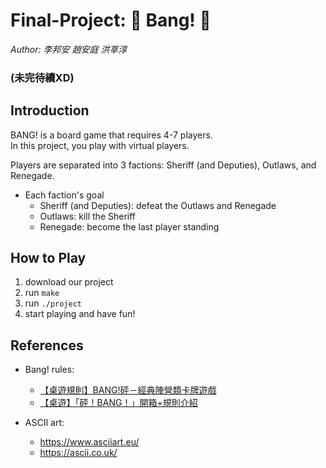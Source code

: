 # Final-Project: 🤠 Bang! 🔫
 *Author: 李邦安 趙安庭 洪莘淳*
### (未完待續XD)

## Introduction
BANG! is a board game that requires 4-7 players.  
In this project, you play with virtual players.  
  
Players are separated into 3 factions: Sheriff (and  Deputies), Outlaws, and Renegade.
* Each faction's goal
  - Sheriff (and  Deputies): defeat the Outlaws and Renegade
  - Outlaws: kill the Sheriff
  - Renegade: become the last player standing

## How to Play
 1. download our project
 2. run `make`
 3. run `./project`
 4. start playing and have fun!

## References
* Bang! rules:
	- [【桌遊規則】BANG!砰－經典陣營類卡牌遊戲](https://andyventure.com/boardgame-bang/?fbclid=IwAR39aOHuz1S7mXzjIWKxxSu-aFe9sm--KDaiof91hrwuylJlWFV3Q0ofqP8)
	- [【桌遊】「砰！BANG！」開箱+規則介紹](https://harry112930.pixnet.net/blog/post/317545143-%E3%80%90%E6%A1%8C%E9%81%8A%E3%80%91%E3%80%8C%E7%A0%B0%EF%BC%81bang%EF%BC%81%E3%80%8D%E9%96%8B%E7%AE%B1%2B%E8%A6%8F%E5%89%87%E4%BB%8B%E7%B4%B9)

* ASCII art:
	- https://www.asciiart.eu/
	- https://ascii.co.uk/
